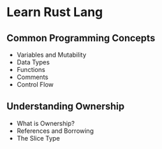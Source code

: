 # Learn Rust Lang

## Common Programming Concepts
- Variables and Mutability
- Data Types
- Functions
- Comments
- Control Flow

## Understanding Ownership
- What is Ownership?
- References and Borrowing
- The Slice Type